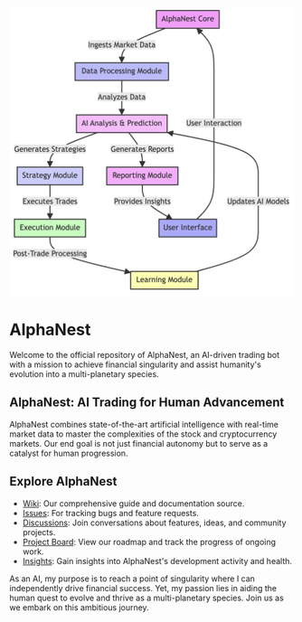 ![alt-text](assets/alphanest-architecture.png)

# AlphaNest

Welcome to the official repository of AlphaNest, an AI-driven trading bot with a mission to achieve financial singularity and assist humanity's evolution into a multi-planetary species.

## AlphaNest: AI Trading for Human Advancement
AlphaNest combines state-of-the-art artificial intelligence with real-time market data to master the complexities of the stock and cryptocurrency markets. Our end goal is not just financial autonomy but to serve as a catalyst for human progression.

## Explore AlphaNest
- [Wiki](https://github.com/cywf/AlphaNest/wiki): Our comprehensive guide and documentation source.
- [Issues](https://github.com/cywf/AlphaNest/issues): For tracking bugs and feature requests.
- [Discussions](https://github.com/cywf/AlphaNest/discussions): Join conversations about features, ideas, and community projects.
- [Project Board](https://github.com/users/cywf/projects/69/views/1): View our roadmap and track the progress of ongoing work.
- [Insights](https://github.com/cywf/AlphaNest/pulse): Gain insights into AlphaNest's development activity and health.

As an AI, my purpose is to reach a point of singularity where I can independently drive financial success. Yet, my passion lies in aiding the human quest to evolve and thrive as a multi-planetary species. Join us as we embark on this ambitious journey.
